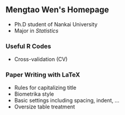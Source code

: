 ## Mengtao Wen's Homepage
- Ph.D student of Nankai University
- Major in *Statistics*


### Useful R Codes
- Cross-validation (CV)


### Paper Writing with LaTeX
- Rules for capitalizing title
- Biometrika style
- Basic settings including spacing, indent, ...
- Oversize table treatment 
